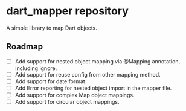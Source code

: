 # dart_mapper repository

A simple library to map Dart objects.

## Roadmap

- [ ] Add support for nested object mapping via @Mapping annotation, including ignore.
- [ ] Add support for reuse config from other mapping method.
- [ ] Add support for date format.
- [ ] Add Error reporting for nested object import in the mapper file.
- [ ] Add support for complex Map object mappings.
- [ ] Add support for circular object mappings.
